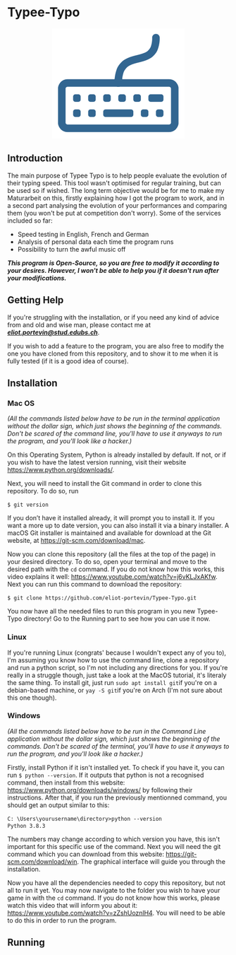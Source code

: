 # Typee-Typo
<p align="center">
  <img src="https://github.com/eliot-portevin/Typee-Typo/blob/main/Media/Logo.png" />
</p>

## Introduction
The main purpose of Typee Typo is to help people evaluate the evolution of their typing speed. This tool wasn't optimised for regular training, but can be used so if wished. The long term objective would be for me to make my Maturarbeit on this, firstly explaining how I got the program to work, and in a second part analysing the evolution of your performances and comparing them (you won't be put at competition don't worry). Some of the services included so far:
- Speed testing in English, French and German
- Analysis of personal data each time the program runs
- Possibility to turn the awful music off

***This program is Open-Source, so you are free to modify it according to your desires. However, I won't be able to help you if it doesn't run after your modifications.***

## Getting Help
If you're struggling with the installation, or if you need any kind of advice from and old and wise man, please contact me at ***eliot.portevin@stud.edubs.ch***. 

If you wish to add a feature to the program, you are also free to modify the one you have cloned from this repository, and to show it to me when it is fully tested (if it is a good idea of course).

## Installation
### Mac OS
*(All the commands listed below have to be run in the terminal application without the dollar sign, which just shows the beginning of the commands. Don't be scared of the command line, you'll have to use it anyways to run the program, and you'll look like a hacker.)*

On this Operating System, Python is already installed by default. If not, or if you wish to have the latest version running, visit their website https://www.python.org/downloads/.

Next, you will need to install the Git command in order to clone this repository. To do so, run
```
$ git version
```
If you don’t have it installed already, it will prompt you to install it.
If you want a more up to date version, you can also install it via a binary installer. A macOS Git installer is maintained and available for download at the Git website, at https://git-scm.com/download/mac.

Now you can clone this repository (all the files at the top of the page) in your desired directory. To do so, open your terminal and move to the desired path with the  ```cd```  command. If you do not know how this works, this video explains it well: https://www.youtube.com/watch?v=j6vKLJxAKfw. Next you can run this command to download the repository:
```
$ git clone https://github.com/eliot-portevin/Typee-Typo.git
```
You now have all the needed files to run this program in you new Typee-Typo directory! Go to the Running part to see how you can use it now.

### Linux
If you're running Linux (congrats' because I wouldn't expect any of you to), I'm assuming you know how to use the command line, clone a repository and run a python script, so I'm not including any directions for you. If you're really in a struggle though, just take a look at the MacOS tutorial, it's literaly the same thing. To install git, just run ```sudo apt install git```if you're on a debian-based machine, or ```yay -S git```if you're on Arch (I'm not sure about this one though).

### Windows
*(All the commands listed below have to be run in the Command Line application without the dollar sign, which just shows the beginning of the commands. Don't be scared of the terminal, you'll have to use it anyways to run the program, and you'll look like a hacker.)*

Firstly, install Python if it isn't installed yet. To check if you have it, you can run ```$ python --version```. If it outputs that python is not a recognised command, then install from this website: https://www.python.org/downloads/windows/ by following their instructions. After that, if you run the previously mentionned command, you should get an output similar to this:
```
C: \Users\yourusername\directory>python --version
Python 3.8.3
```
The numbers may change according to which version you have, this isn't important for this specific use of the command.
Next you will need the git command which you can download from this website: https://git-scm.com/download/win. The graphical interface will guide you through the installation.

Now you have all the dependencies needed to copy this repository, but not all to run it yet. You may now navigate to the folder you wish to have your game in with the  ```cd```  command. If you do not know how this works, please watch this video that will inform you about it: https://www.youtube.com/watch?v=zZshUoznlH4. You will need to be able to do this in order to run the program.

## Running
